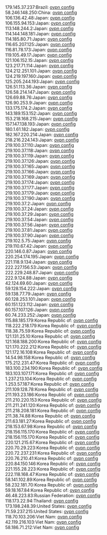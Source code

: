 179.145.37.237:Brazil: [ovpn config](vpn/179_145_37_237.ovpn)  
58.246.148.250:China: [ovpn config](vpn/58_246_148_250.ovpn)  
106.136.42.48:Japan: [ovpn config](vpn/106_136_42_48.ovpn)  
106.155.94.153:Japan: [ovpn config](vpn/106_155_94_153.ovpn)  
113.148.244.2:Japan: [ovpn config](vpn/113_148_244_2.ovpn)  
114.144.148.181:Japan: [ovpn config](vpn/114_144_148_181.ovpn)  
114.185.80.71:Japan: [ovpn config](vpn/114_185_80_71.ovpn)  
116.65.207.125:Japan: [ovpn config](vpn/116_65_207_125.ovpn)  
116.81.78.173:Japan: [ovpn config](vpn/116_81_78_173.ovpn)  
119.105.49.17:Japan: [ovpn config](vpn/119_105_49_17.ovpn)  
121.106.152.15:Japan: [ovpn config](vpn/121_106_152_15.ovpn)  
123.217.71.114:Japan: [ovpn config](vpn/123_217_71_114.ovpn)  
124.212.251.101:Japan: [ovpn config](vpn/124_212_251_101.ovpn)  
124.219.197.160:Japan: [ovpn config](vpn/124_219_197_160.ovpn)  
125.205.244.193:Japan: [ovpn config](vpn/125_205_244_193.ovpn)  
126.51.113.36:Japan: [ovpn config](vpn/126_51_113_36.ovpn)  
126.58.214.147:Japan: [ovpn config](vpn/126_58_214_147.ovpn)  
126.69.88.76:Japan: [ovpn config](vpn/126_69_88_76.ovpn)  
126.90.253.9:Japan: [ovpn config](vpn/126_90_253_9.ovpn)  
133.175.174.2:Japan: [ovpn config](vpn/133_175_174_2.ovpn)  
143.189.153.152:Japan: [ovpn config](vpn/143_189_153_152.ovpn)  
153.218.168.215:Japan: [ovpn config](vpn/153_218_168_215.ovpn)  
157.147.138.193:Japan: [ovpn config](vpn/157_147_138_193.ovpn)  
180.1.61.182:Japan: [ovpn config](vpn/180_1_61_182.ovpn)  
182.167.220.214:Japan: [ovpn config](vpn/182_167_220_214.ovpn)  
218.216.224.143:Japan: [ovpn config](vpn/218_216_224_143.ovpn)  
219.100.37.110:Japan: [ovpn config](vpn/219_100_37_110.ovpn)  
219.100.37.118:Japan: [ovpn config](vpn/219_100_37_118.ovpn)  
219.100.37.119:Japan: [ovpn config](vpn/219_100_37_119.ovpn)  
219.100.37.126:Japan: [ovpn config](vpn/219_100_37_126.ovpn)  
219.100.37.165:Japan: [ovpn config](vpn/219_100_37_165.ovpn)  
219.100.37.166:Japan: [ovpn config](vpn/219_100_37_166.ovpn)  
219.100.37.169:Japan: [ovpn config](vpn/219_100_37_169.ovpn)  
219.100.37.174:Japan: [ovpn config](vpn/219_100_37_174.ovpn)  
219.100.37.177:Japan: [ovpn config](vpn/219_100_37_177.ovpn)  
219.100.37.179:Japan: [ovpn config](vpn/219_100_37_179.ovpn)  
219.100.37.190:Japan: [ovpn config](vpn/219_100_37_190.ovpn)  
219.100.37.2:Japan: [ovpn config](vpn/219_100_37_2.ovpn)  
219.100.37.24:Japan: [ovpn config](vpn/219_100_37_24.ovpn)  
219.100.37.29:Japan: [ovpn config](vpn/219_100_37_29.ovpn)  
219.100.37.54:Japan: [ovpn config](vpn/219_100_37_54.ovpn)  
219.100.37.56:Japan: [ovpn config](vpn/219_100_37_56.ovpn)  
219.100.37.81:Japan: [ovpn config](vpn/219_100_37_81.ovpn)  
219.100.37.90:Japan: [ovpn config](vpn/219_100_37_90.ovpn)  
219.102.5.75:Japan: [ovpn config](vpn/219_102_5_75.ovpn)  
219.110.67.42:Japan: [ovpn config](vpn/219_110_67_42.ovpn)  
220.146.0.87:Japan: [ovpn config](vpn/220_146_0_87.ovpn)  
220.254.174.195:Japan: [ovpn config](vpn/220_254_174_195.ovpn)  
221.118.9.134:Japan: [ovpn config](vpn/221_118_9_134.ovpn)  
222.227.156.53:Japan: [ovpn config](vpn/222_227_156_53.ovpn)  
222.229.248.87:Japan: [ovpn config](vpn/222_229_248_87.ovpn)  
222.9.124.88:Japan: [ovpn config](vpn/222_9_124_88.ovpn)  
42.124.69.60:Japan: [ovpn config](vpn/42_124_69_60.ovpn)  
59.128.154.222:Japan: [ovpn config](vpn/59_128_154_222.ovpn)  
59.138.77.79:Japan: [ovpn config](vpn/59_138_77_79.ovpn)  
60.128.253.101:Japan: [ovpn config](vpn/60_128_253_101.ovpn)  
60.151.123.112:Japan: [ovpn config](vpn/60_151_123_112.ovpn)  
60.157.107.126:Japan: [ovpn config](vpn/60_157_107_126.ovpn)  
60.74.233.252:Japan: [ovpn config](vpn/60_74_233_252.ovpn)  
115.88.185.179:Korea Republic of: [ovpn config](vpn/115_88_185_179.ovpn)  
118.222.218.179:Korea Republic of: [ovpn config](vpn/118_222_218_179.ovpn)  
118.38.75.59:Korea Republic of: [ovpn config](vpn/118_38_75_59.ovpn)  
121.131.25.10:Korea Republic of: [ovpn config](vpn/121_131_25_10.ovpn)  
121.168.188.200:Korea Republic of: [ovpn config](vpn/121_168_188_200.ovpn)  
121.170.222.212:Korea Republic of: [ovpn config](vpn/121_170_222_212.ovpn)  
121.172.16.108:Korea Republic of: [ovpn config](vpn/121_172_16_108.ovpn)  
14.54.98.158:Korea Republic of: [ovpn config](vpn/14_54_98_158.ovpn)  
175.212.231.47:Korea Republic of: [ovpn config](vpn/175_212_231_47.ovpn)  
183.100.234.190:Korea Republic of: [ovpn config](vpn/183_100_234_190.ovpn)  
183.103.107.171:Korea Republic of: [ovpn config](vpn/183_103_107_171.ovpn)  
1.237.213.104:Korea Republic of: [ovpn config](vpn/1_237_213_104.ovpn)  
1.253.57.187:Korea Republic of: [ovpn config](vpn/1_253_57_187.ovpn)  
211.109.128.78:Korea Republic of: [ovpn config](vpn/211_109_128_78.ovpn)  
211.193.23.186:Korea Republic of: [ovpn config](vpn/211_193_23_186.ovpn)  
211.210.220.153:Korea Republic of: [ovpn config](vpn/211_210_220_153.ovpn)  
211.211.241.120:Korea Republic of: [ovpn config](vpn/211_211_241_120.ovpn)  
211.218.208.181:Korea Republic of: [ovpn config](vpn/211_218_208_181.ovpn)  
211.38.74.88:Korea Republic of: [ovpn config](vpn/211_38_74_88.ovpn)  
211.63.181.27:Korea Republic of: [ovpn config](vpn/211_63_181_27.ovpn)  
218.153.67.98:Korea Republic of: [ovpn config](vpn/218_153_67_98.ovpn)  
218.156.115.170:Korea Republic of: [ovpn config](vpn/218_156_115_170.ovpn)  
218.156.115.170:Korea Republic of: [ovpn config](vpn/218_156_115_170.ovpn)  
220.121.215.67:Korea Republic of: [ovpn config](vpn/220_121_215_67.ovpn)  
220.70.29.223:Korea Republic of: [ovpn config](vpn/220_70_29_223.ovpn)  
220.72.237.231:Korea Republic of: [ovpn config](vpn/220_72_237_231.ovpn)  
220.76.210.41:Korea Republic of: [ovpn config](vpn/220_76_210_41.ovpn)  
220.84.150.146:Korea Republic of: [ovpn config](vpn/220_84_150_146.ovpn)  
221.155.28.223:Korea Republic of: [ovpn config](vpn/221_155_28_223.ovpn)  
222.118.168.47:Korea Republic of: [ovpn config](vpn/222_118_168_47.ovpn)  
58.141.102.89:Korea Republic of: [ovpn config](vpn/58_141_102_89.ovpn)  
58.232.181.70:Korea Republic of: [ovpn config](vpn/58_232_181_70.ovpn)  
59.18.167.84:Korea Republic of: [ovpn config](vpn/59_18_167_84.ovpn)  
46.48.223.83:Russian Federation: [ovpn config](vpn/46_48_223_83.ovpn)  
118.173.22.94:Thailand: [ovpn config](vpn/118_173_22_94.ovpn)  
173.198.248.39:United States: [ovpn config](vpn/173_198_248_39.ovpn)  
71.59.237.215:United States: [ovpn config](vpn/71_59_237_215.ovpn)  
118.70.103.206:Viet Nam: [ovpn config](vpn/118_70_103_206.ovpn)  
42.119.216.103:Viet Nam: [ovpn config](vpn/42_119_216_103.ovpn)  
58.186.71.212:Viet Nam: [ovpn config](vpn/58_186_71_212.ovpn)  
